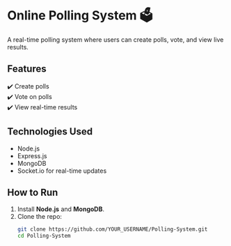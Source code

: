 # Online Polling System 🗳️  

A real-time polling system where users can create polls, vote, and view live results.  

## Features  
✔️ Create polls  
✔️ Vote on polls  
✔️ View real-time results  

## Technologies Used  
- Node.js  
- Express.js  
- MongoDB  
- Socket.io for real-time updates  

## How to Run  
1. Install **Node.js** and **MongoDB**.  
2. Clone the repo:  
   ```sh
   git clone https://github.com/YOUR_USERNAME/Polling-System.git
   cd Polling-System

